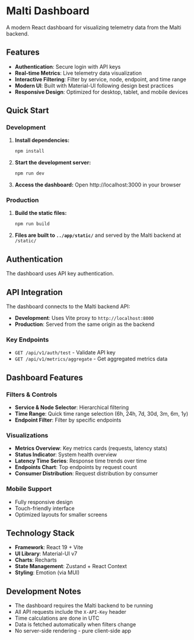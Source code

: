 # Malti Dashboard

A modern React dashboard for visualizing telemetry data from the Malti backend.

## Features

- **Authentication**: Secure login with API keys
- **Real-time Metrics**: Live telemetry data visualization
- **Interactive Filtering**: Filter by service, node, endpoint, and time range
- **Modern UI**: Built with Material-UI following design best practices
- **Responsive Design**: Optimized for desktop, tablet, and mobile devices

## Quick Start

### Development

1. **Install dependencies:**
   ```bash
   npm install
   ```

2. **Start the development server:**
   ```bash
   npm run dev
   ```

3. **Access the dashboard:**
   Open http://localhost:3000 in your browser

### Production

1. **Build the static files:**
   ```bash
   npm run build
   ```

2. **Files are built to `../app/static/`** and served by the Malti backend at `/static/`

## Authentication

The dashboard uses API key authentication. 

## API Integration

The dashboard connects to the Malti backend API:

- **Development**: Uses Vite proxy to `http://localhost:8000`
- **Production**: Served from the same origin as the backend

### Key Endpoints

- `GET /api/v1/auth/test` - Validate API key
- `GET /api/v1/metrics/aggregate` - Get aggregated metrics data

## Dashboard Features

### Filters & Controls
- **Service & Node Selector**: Hierarchical filtering
- **Time Range**: Quick time range selection (6h, 24h, 7d, 30d, 3m, 6m, 1y)
- **Endpoint Filter**: Filter by specific endpoints

### Visualizations
- **Metrics Overview**: Key metrics cards (requests, latency stats)
- **Status Indicator**: System health overview
- **Latency Time Series**: Response time trends over time
- **Endpoints Chart**: Top endpoints by request count
- **Consumer Distribution**: Request distribution by consumer

### Mobile Support
- Fully responsive design
- Touch-friendly interface
- Optimized layouts for smaller screens

## Technology Stack

- **Framework**: React 19 + Vite
- **UI Library**: Material-UI v7
- **Charts**: Recharts
- **State Management**: Zustand + React Context
- **Styling**: Emotion (via MUI)

## Development Notes

- The dashboard requires the Malti backend to be running
- All API requests include the `X-API-Key` header
- Time calculations are done in UTC
- Data is fetched automatically when filters change
- No server-side rendering - pure client-side app